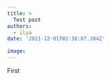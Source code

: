```yaml
---
title: >
  Test post
authors:
  - ilya
date: '2021-12-01T02:38:07.304Z'

image: 
---
```

First 
    